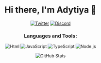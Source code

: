 <h1 align="center">Hi there, I'm Adytiya 👋</h1>

<p align="center">
  <a href="https://twitter.com/yourtwitter"><img src="https://img.shields.io/twitter/follow/yourtwitter?style=social" alt="Twitter"></a>
  <a href="https://discord.gg/yourdiscord"><img src="https://img.shields.io/discord/yourdiscordid" alt="Discord"></a>
</p>

<h3 align="center">Languages and Tools:</h3>

<p align="center">
  <img src="https://img.shields.io/badge/HTML5-E34F26?style=for-the-badge&logo=html5&logoColor=white" alt="Html"/>
  <img src="https://img.shields.io/badge/JavaScript-323330?style=for-the-badge&logo=javascript&logoColor=F7DF1E" alt="JavaScript"/>
  <img src="https://img.shields.io/badge/TypeScript-007ACC?style=for-the-badge&logo=typescript&logoColor=white" alt="TypeScript"/>
  <img src="https://img.shields.io/badge/Node.js-43853D?style=for-the-badge&logo=node.js&logoColor=white" alt="Node.js"/>
</p>

<p align="center">
  <img src="https://github-readme-stats.vercel.app/api?username=AzmiiD&show_icons=true&theme=radical" alt="GitHub Stats" />
</p>
